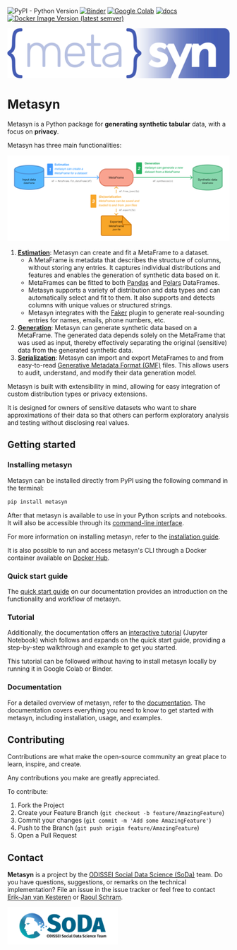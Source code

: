 ![PyPI - Python Version](https://img.shields.io/pypi/pyversions/metasyn)
[![Binder](https://mybinder.org/badge_logo.svg)](https://mybinder.org/v2/gh/sodascience/metasyn/HEAD?labpath=examples%2Fgetting_started.ipynb)
[![Google Colab](https://colab.research.google.com/assets/colab-badge.svg)](https://colab.research.google.com/github/sodascience/metasyn/blob/main/examples/getting_started.ipynb)
[![docs](https://readthedocs.org/projects/metasyn/badge/?version=latest)](https://metasyn.readthedocs.io/en/latest/index.html)
[![Docker Image Version (latest semver)](https://img.shields.io/docker/v/sodateam/metasyn?logo=docker&label=docker&color=blue)](https://hub.docker.com/r/sodateam/metasyn)

![Metasyn Logo](docs/source/images/logos/blue.svg)

# Metasyn
Metasyn is a Python package for **generating synthetic tabular** data, with a focus on **privacy**. 



Metasyn has three main functionalities:

![Metasyn Pipeline](docs/source/images/pipeline_basic.png)

1. **[Estimation](https://metasynth.readthedocs.io/en/latest/usage/generating_metaframes.html)**: Metasyn can create and fit a MetaFrame to a dataset. 
   - A MetaFrame is metadata that describes the structure of columns, without storing any entries. It captures individual distributions and features and enables the generation of synthetic data based on it. 
   - MetaFrames can be fitted to both [Pandas](https://pandas.pydata.org/) and [Polars](https://pola.rs/) DataFrames. 
   - Metasyn supports a variety of distribution and data types and can automatically select and fit to them. It also supports and detects columns with unique values or structured strings. 
   - Metasyn integrates with the [Faker](https://faker.readthedocs.io/en/master/) plugin to generate real-sounding entries for names, emails, phone numbers, etc. 
2. **[Generation](https://metasynth.readthedocs.io/en/latest/usage/generating_synthetic_data.html)**: Metasyn can generate synthetic data based on a MetaFrame. The generated data depends solely on the MetaFrame that was used as input, thereby effectively separating the original (sensitive) data from the generated synthetic data.
3. **[Serialization](https://metasynth.readthedocs.io/en/latest/usage/exporting_metaframes.html)**: Metasyn can import and export MetaFrames to and from easy-to-read [Generative Metadata Format (GMF)](https://metasyn.readthedocs.io/en/latest/developer/GMF.html) files. This allows users to audit, understand, and modify their data generation model.

  
Metasyn is built with extensibility in mind, allowing for easy integration of custom distribution types or privacy extensions.

  It is designed for owners of sensitive datasets who want to share approximations of their data so that others can perform exploratory analysis and testing without disclosing real values.


## Getting started
### Installing metasyn
Metasyn can be installed directly from PyPI using the following command in the terminal:

```sh
pip install metasyn
```

After that metasyn is available to use in your Python scripts and notebooks. It will also be accessible through its [command-line interface](https://metasyn.readthedocs.io/en/latest/usage/cli.html).

For more information on installing metasyn, refer to the [installation guide](https://metasyn.readthedocs.io/en/latest/usage/installation.html).

It is also possible to run and access metasyn's CLI through a Docker container available on [Docker Hub](https://hub.docker.com/r/sodateam/metasyn).  


### Quick start guide
The [quick start guide](https://metasyn.readthedocs.io/en/latest/usage/quick_start.html) on our documentation provides an introduction on the functionality and workflow of metasyn. 

### Tutorial
Additionally, the documentation offers an [interactive tutorial](https://metasyn.readthedocs.io/en/latest/usage/interactive_tutorials.html) (Jupyter Notebook) which follows and expands on the quick start guide, providing a step-by-step walkthrough and example to get you started. 

This tutorial can be followed without having to install metasyn locally by running it in Google Colab or Binder.

### Documentation
For a detailed overview of metasyn, refer to the [documentation](https://metasyn.readthedocs.io/en/latest/index.html). The documentation covers everything you need to know to get started with metasyn, including installation, usage, and examples.

<!-- CONTRIBUTING -->
## Contributing
Contributions are what make the open-source community an great place to learn, inspire, and create.

Any contributions you make are greatly appreciated.

To contribute:
1. Fork the Project
2. Create your Feature Branch (`git checkout -b feature/AmazingFeature`)
3. Commit your changes (`git commit -m 'Add some AmazingFeature'`)
4. Push to the Branch (`git push origin feature/AmazingFeature`)
5. Open a Pull Request


<!-- CONTACT -->
## Contact
**Metasyn** is a project by the [ODISSEI Social Data Science (SoDa)](https://odissei-data.nl/nl/soda/) team.
Do you have questions, suggestions, or remarks on the technical implementation? File an issue in the issue tracker or feel free to contact [Erik-Jan van Kesteren](https://github.com/vankesteren) or [Raoul Schram](https://github.com/qubixes).

<img src="docs/source/images/logos/soda.png" alt="SoDa logo" width="250px"/> 
